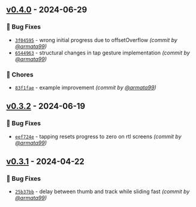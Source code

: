 
## [v0.4.0] - 2024-06-29
### :bug: Bug Fixes
- [`3f04595`](https://github.com/armata99/rn-video-slider/commit/3f0459551b68ad766fcf9e39a65bd3f009b6b0ca) - wrong initial progress due to offsetOverflow *(commit by [@armata99](https://github.com/armata99))*
- [`6544963`](https://github.com/armata99/rn-video-slider/commit/654496351039911f4aafb35a2bb0237134c17a42) - structural changes in tap gesture implementation *(commit by [@armata99](https://github.com/armata99))*

### :wrench: Chores
- [`83f1fae`](https://github.com/armata99/rn-video-slider/commit/83f1faefb23a999012384730937e0fc660a97acd) - example improvement *(commit by [@armata99](https://github.com/armata99))*


## [v0.3.2] - 2024-06-19
### :bug: Bug Fixes
- [`eef724e`](https://github.com/armata99/rn-video-slider/commit/eef724e05bc8a39b93f12f86003fe87815eb6ad3) - tapping resets progress to zero on rtl screens *(commit by [@armata99](https://github.com/armata99))*


## [v0.3.1] - 2024-04-22
### :bug: Bug Fixes
- [`25b37bb`](https://github.com/armata99/rn-video-slider/commit/25b37bbcccc6b506614972aa3f325e74710f0963) - delay between thumb and track while sliding fast *(commit by [@armata99](https://github.com/armata99))*


[v0.3.1]: https://github.com/armata99/rn-video-slider/compare/v0.3.0...v0.3.1
[v0.3.2]: https://github.com/armata99/rn-video-slider/compare/v0.3.1...v0.3.2
[v0.4.0]: https://github.com/armata99/rn-video-slider/compare/v0.3.2...v0.4.0